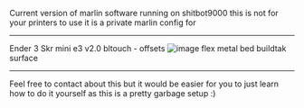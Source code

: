 Current version of marlin software running on shitbot9000
this is not for your printers to use
it is a private marlin config for

-----------------

Ender 3
Skr mini e3 v2.0
bltouch - offsets
  ![image](https://user-images.githubusercontent.com/63541774/137529085-721d924b-17e8-4f1b-aef1-e521629db8fb.png)
flex metal bed
buildtak surface

-----------------

Feel free to contact about this but it would be easier for you to just learn how to do it yourself as this is a pretty garbage setup :)
